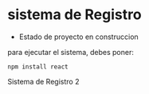 <h1> sistema de Registro </h1>

- Estado de proyecto en construccion 

para ejecutar el sistema, debes poner:

 ```npm install react ```
 
Sistema de Registro 2
